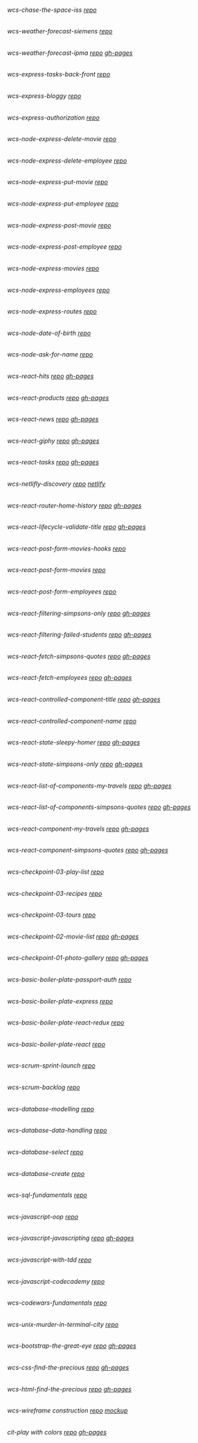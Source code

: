 ###### wcs-chase-the-space-iss      [repo](https://github.com/cristina-ferreira/chase-the-space-iss)   
###### wcs-weather-forecast-siemens     [repo](https://github.com/cristina-ferreira/weather-forecast-siemens)  
###### wcs-weather-forecast-ipma     [repo](https://github.com/cristina-ferreira/weather-forecast-ipma)     [gh-pages](https://cristina-ferreira.github.io/weather-forecast-ipma/)
###### wcs-express-tasks-back-front     [repo](https://github.com/cristina-ferreira/express-tasks-back-front) 
###### wcs-express-bloggy     [repo](https://github.com/cristina-ferreira/express-bloggy) 
###### wcs-express-authorization [repo](https://github.com/cristina-ferreira/express-authorization) 
###### wcs-node-express-delete-movie     [repo](https://github.com/cristina-ferreira/node-express-delete-movie) 
###### wcs-node-express-delete-employee     [repo](https://github.com/cristina-ferreira/node-express-delete-employee)
###### wcs-node-express-put-movie     [repo](https://github.com/cristina-ferreira/node-express-put-movie)
###### wcs-node-express-put-employee     [repo](https://github.com/cristina-ferreira/node-express-put-employee)
###### wcs-node-express-post-movie     [repo](https://github.com/cristina-ferreira/node-express-post-movie)
###### wcs-node-express-post-employee     [repo](https://github.com/cristina-ferreira/node-express-post-employee)
###### wcs-node-express-movies     [repo](https://github.com/cristina-ferreira/node-express-movies) 
###### wcs-node-express-employees     [repo](https://github.com/cristina-ferreira/node-express-employees)
###### wcs-node-express-routes     [repo]( https://github.com/cristina-ferreira/node-express-routes)
###### wcs-node-date-of-birth     [repo](https://github.com/cristina-ferreira/node-date-of-birth)
###### wcs-node-ask-for-name     [repo](https://github.com/cristina-ferreira/node-ask-for-name) 
###### wcs-react-hits     [repo](https://github.com/cristina-ferreira/react-hits)    [gh-pages](https://cristina-ferreira.github.io/react-hits/)
###### wcs-react-products     [repo](https://github.com/cristina-ferreira/react-products)    [gh-pages](https://cristina-ferreira.github.io/react-products/)
###### wcs-react-news     [repo](https://github.com/cristina-ferreira/react-news)    [gh-pages](https://cristina-ferreira.github.io/react-news/)
###### wcs-react-giphy     [repo](https://github.com/cristina-ferreira/react-giphy)    [gh-pages](https://cristina-ferreira.github.io/react-giphy/)
###### wcs-react-tasks     [repo](https://github.com/cristina-ferreira/react-tasks)    [gh-pages](https://cristina-ferreira.github.io/react-tasks/) 
###### wcs-netlifly-discovery     [repo](https://github.com/cristina-ferreira/netlifly-discovery)   [netlify](https://practical-lovelace-8c416b.netlify.com)
###### wcs-react-router-home-history     [repo](https://github.com/cristina-ferreira/react-router-home-history)    [gh-pages](https://cristina-ferreira.github.io/react-router-home-history/)    
###### wcs-react-lifecycle-validate-title     [repo](https://github.com/cristina-ferreira/react-lifecycle-validate-title)    [gh-pages](https://cristina-ferreira.github.io/react-lifecycle-validate-title/)
###### wcs-react-post-form-movies-hooks     [repo](https://github.com/cristina-ferreira/react-post-form-movies-hooks)
###### wcs-react-post-form-movies     [repo](https://github.com/cristina-ferreira/react-post-form-movies)
###### wcs-react-post-form-employees     [repo](https://github.com/cristina-ferreira/react-post-form-employees)
###### wcs-react-filtering-simpsons-only     [repo](https://github.com/cristina-ferreira/react-filtering-simpsons-only)    [gh-pages](https://cristina-ferreira.github.io/react-filtering-simpsons-only/)
###### wcs-react-filtering-failed-students     [repo](https://github.com/cristina-ferreira/react-filtering-failed-students)    [gh-pages](https://cristina-ferreira.github.io/react-filtering-failed-students/)
###### wcs-react-fetch-simpsons-quotes     [repo](https://github.com/cristina-ferreira/react-fetch-simpsons-quotes)    [gh-pages](https://cristina-ferreira.github.io/react-fetch-simpsons-quotes)
###### wcs-react-fetch-employees     [repo](https://github.com/cristina-ferreira/react-fetch-employees)    [gh-pages](https://cristina-ferreira.github.io/react-fetch-employees)
###### wcs-react-controlled-component-title     [repo](https://github.com/cristina-ferreira/react-controlled-component-title)     [gh-pages](https://cristina-ferreira.github.io/react-controlled-component-title)
###### wcs-react-controlled-component-name     [repo](https://github.com/cristina-ferreira/react-controlled-component-name)
###### wcs-react-state-sleepy-homer     [repo](https://github.com/cristina-ferreira/react-state-sleepy-homer)     [gh-pages](https://cristina-ferreira.github.io/react-state-sleepy-homer)
###### wcs-react-state-simpsons-only     [repo](https://github.com/cristina-ferreira/react-state-simpsons-only)    [gh-pages](https://cristina-ferreira.github.io/react-state-simpsons-only)
###### wcs-react-list-of-components-my-travels     [repo](https://github.com/cristina-ferreira/react-component-my-travels)    [gh-pages](https://cristina-ferreira.github.io/react-list-of-components-my-travels)
###### wcs-react-list-of-components-simpsons-quotes     [repo](https://github.com/cristina-ferreira/react-list-of-components-simpsons-quotes)     [gh-pages](https://cristina-ferreira.github.io/react-list-of-components-simpsons-quotes)     
###### wcs-react-component-my-travels     [repo](https://github.com/cristina-ferreira/react-component-my-travels)    [gh-pages](https://cristina-ferreira.github.io/react-component-my-travels/)
###### wcs-react-component-simpsons-quotes     [repo](https://github.com/cristina-ferreira/react-component-simpsons-quotes)    [gh-pages](https://cristina-ferreira.github.io/react-component-simpsons-quotes/)
###### wcs-checkpoint-03-play-list     [repo](https://github.com/cristina-ferreira/checkpoint-03-play-list)
###### wcs-checkpoint-03-recipes     [repo](https://github.com/cristina-ferreira/checkpoint-03-recipes)
###### wcs-checkpoint-03-tours     [repo](https://github.com/cristina-ferreira?tab=repositories) 
###### wcs-checkpoint-02-movie-list     [repo](https://github.com/cristina-ferreira/checkpoint-02-movie-list)        [gh-pages](https://cristina-ferreira.github.io/checkpoint-02-movie-list/)
###### wcs-checkpoint-01-photo-gallery     [repo](https://github.com/cristina-ferreira/checkpoint-01-photo-gallery)     [gh-pages](https://cristina-ferreira.github.io/checkpoint-01-photo-gallery/)
###### wcs-basic-boiler-plate-passport-auth     [repo](https://github.com/cristina-ferreira/basic-boiler-plate-passport-auth)
###### wcs-basic-boiler-plate-express     [repo](https://github.com/cristina-ferreira/basic-boiler-plate-express)
###### wcs-basic-boiler-plate-react-redux     [repo](https://github.com/cristina-ferreira/basic-boiler-plate-react-redux)
###### wcs-basic-boiler-plate-react     [repo](https://github.com/cristina-ferreira/basic-boiler-plate-react)
###### wcs-scrum-sprint-launch     [repo](https://github.com/cristina-ferreira/scrum-sprint-launch)
###### wcs-scrum-backlog     [repo](https://github.com/cristina-ferreira/scrum-backlog)
###### wcs-database-modelling     [repo](https://github.com/cristina-ferreira/database-modelling)
###### wcs-database-data-handling     [repo](https://github.com/cristina-ferreira/database-data-handling)
###### wcs-database-select     [repo](https://github.com/cristina-ferreira/database-select)
###### wcs-database-create     [repo](https://github.com/cristina-ferreira/database-create)
###### wcs-sql-fundamentals     [repo](https://github.com/cristina-ferreira/sql-fundamentals)
###### wcs-javascript-oop     [repo](https://github.com/cristina-ferreira/javascript-oop)
###### wcs-javascript-javascripting     [repo](https://github.com/cristina-ferreira/javascript-javascripting)    [gh-pages](https://cristina-ferreira.github.io/javascript-javascripting/) 
###### wcs-javascript-with-tdd     [repo](https://github.com/cristina-ferreira/javascript-with-tdd)
###### wcs-javascript-codecademy     [repo](https://github.com/cristina-ferreira/javascript-codecademy)
###### wcs-codewars-fundamentals     [repo](https://github.com/cristina-ferreira/codewars-fundamentals)
###### wcs-unix-murder-in-terminal-city     [repo](https://github.com/cristina-ferreira/unix-murder-in-terminal-city)
###### wcs-bootstrap-the-great-eye     [repo](https://github.com/cristina-ferreira/bootstrap-the-great-eye)      [gh-pages](https://cristina-ferreira.github.io/bootstrap-the-great-eye/)
###### wcs-css-find-the-precious     [repo](https://github.com/cristina-ferreira/css-find-the-precious)     [gh-pages](https://cristina-ferreira.github.io/css-find-the-precious/)
###### wcs-html-find-the-precious      [repo](https://github.com/cristina-ferreira/html-find-the-precious)   [gh-pages](https://cristina-ferreira.github.io/html-find-the-precious/)
###### wcs-wireframe construction     [repo](https://github.com/cristina-ferreira/wireframe-construction)     [mockup](https://wireframepro.mockflow.com/view/Mbf4f1e3e783660b20e61be056267f0ae1552934252501#/page/a0d32393f8f54faa84cd67be23dd5354)
###### cit-play with colors     [repo](https://github.com/cristina-ferreira/play-with-colors)    [gh-pages](https://cristina-ferreira.github.io/play-with-colors/)
